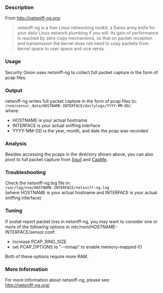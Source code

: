 ### Description
From http://netsniff-ng.org:
> netsniff-ng is a free Linux networking toolkit, a Swiss army knife for your daily Linux network plumbing if you will.  Its gain of performance is reached by zero-copy mechanisms, so that on packet reception and transmission the kernel does not need to copy packets from kernel space to user space and vice versa.

### Usage
Security Onion uses netsniff-ng to collect full packet capture in the form of pcap files.

### Output
netsniff-ng writes full packet capture in the form of pcap files to:  
`/nsm/sensor_data/HOSTNAME-INTERFACE/dailylogs/YYYY-MM-DD/`  
where:  
- HOSTNAME is your actual hostname
- INTERFACE is your actual sniffing interface
- YYYY-MM-DD is the year, month, and date the pcap was recorded

### Analysis
Besides accessing the pcaps in the directory shown above, you can also pivot to full packet capture from [Sguil](Sguil) and [CapMe](CapMe).

### Troubleshooting
Check the netsniff-ng.log file in:  
`/var/log/nsm/HOSTNAME-INTERFACE/netsniff-ng.log`  
(where HOSTNAME is your actual hostname and INTERFACE is your actual sniffing interface)

### Tuning
If sostat report packet loss in netsniff-ng, you may want to consider one or more of the following options in /etc/nsm/HOSTNAME-INTERFACE/sensor.conf:
* increase PCAP_RING_SIZE
* set PCAP_OPTIONS to "--mmap" to enable memory-mapped IO

Both of these options require more RAM.

### More Information
For more information about netsniff-ng, please see:  
http://netsniff-ng.org/